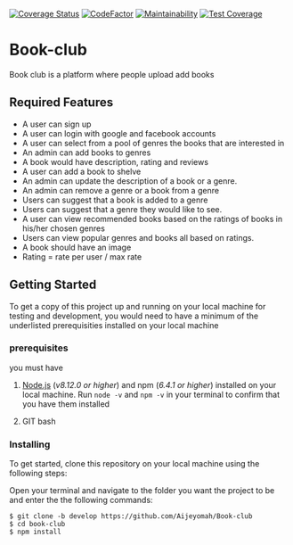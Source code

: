 [![Coverage Status](https://coveralls.io/repos/github/Aijeyomah/Book-club/badge.svg?branch=develop)](https://coveralls.io/github/Aijeyomah/Book-club?branch=develop)
[![CodeFactor](https://www.codefactor.io/repository/github/aijeyomah/book-club/badge)](https://www.codefactor.io/repository/github/aijeyomah/book-club)
[![Maintainability](https://api.codeclimate.com/v1/badges/c3afcd24a7704ac72efc/maintainability)](https://codeclimate.com/github/Aijeyomah/Book-club/maintainability)
[![Test Coverage](https://api.codeclimate.com/v1/badges/c3afcd24a7704ac72efc/test_coverage)](https://codeclimate.com/github/Aijeyomah/Book-club/test_coverage)

# Book-club
Book club is a platform where people upload add books 

## Required Features

- A user can sign up
- A user can login with google and facebook accounts
- A user can select from a pool of genres the books that are interested in
- An admin can add books to genres
- A book would have description, rating and reviews
- A user can add a book to shelve
- An admin can update the description of a book or a genre.
- An admin can remove a genre or a book from a genre
- Users can suggest that a book is added to a genre
- Users can suggest that a genre they would like to see.
- A user can view recommended books based on the ratings of books in his/her chosen genres
- Users can view popular genres and books all based on ratings.
- A book should have an image
- Rating = rate per user / max rate 

 ## Getting Started

To get a copy of this project up and running on your local machine for testing and development, you would need to have a minimum of the underlisted prerequisities installed on your local machine

### prerequisites

you must have


1. [Node.js](https://nodejs.org/) (_v8.12.0 or higher_) and npm (_6.4.1 or higher_) installed on your local machine. Run `node -v` and `npm -v` in your terminal to confirm that you have them installed

2. GIT bash

### Installing

To get started, clone this repository on your local machine using the following steps:

Open your terminal and navigate to the folder you want the project to be and enter the the following commands:

```
$ git clone -b develop https://github.com/Aijeyomah/Book-club
$ cd book-club
$ npm install
```

